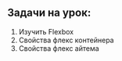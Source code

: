 ## Задачи на урок:

1. Изучить Flexbox
2. Свойства флекс контейнера
3. Свойства флекс айтема









